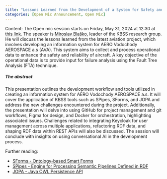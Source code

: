 ```yaml
---
title: "Lessons Learned from the Development of a System for Safety and Reliability of Aircrafts"
categories: [Open Mic Announcement, Open Mic]
---
```

Content: The Open mic session starts on Friday, May 31, 2024 at 12:30 at [this link](https://meet.jit.si/open-mic-kbss). The speaker is [Miroslav Blaško](https://kbss.felk.cvut.cz/web/team#miroslav-blaško), leader of the KBSS research group. He will discuss the lessons learned from the latest aviation project, which involves developing an information system for AERO Vodochody AEROSPACE a.s (AVA). This system aims to collect and process operational data to enhance the safety and reliability of aircraft. A key objective of the operational data is to provide input for failure analysis using the Fault Tree Analysis (FTA) technique.

##### The abstract

This presentation outlines the development workflow and tools utilized in creating an information system for AERO Vodochody AEROSPACE a.s. It will cover the application of KBSS tools such as SPipes, SForms, and JOPA and address the new challenges encountered during the project. Additionally, the presentation will delve into using GitHub for project management and git workflows, Figma for design, and Docker for orchestration, highlighting associated issues. Challenges related to integrating Keycloak for user management across multiple applications, refactoring RDF data, and shaping RDF data within REST APIs will also be discussed. The session will conclude with insights on using conversational AI in the development process.

Further reading:
* [SForms - Ontology-based Smart Forms](https://github.com/kbss-cvut/s-forms)
* [SPipes - Engine for Processing Semantic Pipelines Defined in RDF](https://github.com/kbss-cvut/s-forms)
* [JOPA - Java OWL Persistence API](https://github.com/kbss-cvut/jopa)
